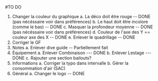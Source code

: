 #TO DO

1. Changer la couleur du graphique
  a. La déco doit être rouge -- DONE (pas nécéssaire voir dans préférences)
  b. Le haut doit être incolore (comme le bas) -- DONE
  c. Masquer la profondeur moyenne -- DONE (pas nécéssaire voir dans préférences)
  d. Couleur de l'axe des Y == couleur axe des X -- DONE
  e. Enlever le quadrillage -- DONE
2. Corriger le GF
3. Notes
  a. Enlever dive guide -- Partiellement fait
4. Équipement
  a. Enlever Combinaison --- DONE
  b. Enlever Lestage --- DONE
  c. Rajouter une section bailouts?
5. Informations
  a. Corriger la typo dans intervalle
  b. Gérer la consommation d'air (SAC)
6. Général
  a. Changer le logo -- DONE
